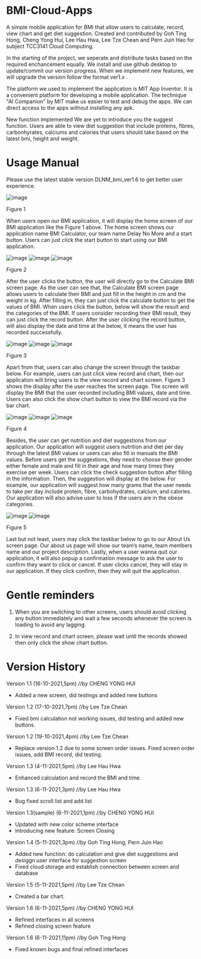 # BMI-Cloud-Apps
A simple mobile application for BMI that allow users to calculate, record, view chart and get diet suggestion. Created and contributed by Goh Ting Hong, Cheng Yong Hui, Lee Hau Hwa, Lee Tze Chean and Pern Juin Hao for subject TCC3141 Cloud Computing. 

In the starting of the project, we seperate and distribute tasks based on the required enchancement equally. We install and use github desktop to update/commit our version progress. When we implement new features, we will upgrade the version follow the format ver1.x .

The platform we used to implement the application is MIT App Inventor. It is a convenient platform for developing a mobile application. The technique "AI Companion" by MIT make us easier to test and debug the apps. We can direct access to the apps without installing any apk. 

New function implemented
We are yet to introduce you the suggest function. Users are able to view diet suggestion that include proteins, fibres, carbonhyrates, calciums and calories that users should take based on the latest bmi, height and weight.

# Usage Manual
Please use the latest stable version DLNM_bmi_ver1.6 to get better user experience.

![image](https://user-images.githubusercontent.com/92206581/140636742-54bacc8d-522a-412a-8cfd-1d04e57436a3.png)

Figure 1

When users open our BMI application, it will display the home screen of our BMI application like the Figure 1 above. The home screen shows our application name BMI Calculator, our team name Delay No More and a start button. Users can just click the start button to start using our BMI application.

![image](https://user-images.githubusercontent.com/92206581/140636750-9597b026-d027-4384-97e0-b42cc42bc6ec.png)
![image](https://user-images.githubusercontent.com/92206581/140636754-88a7f975-2651-4199-9bb9-5d0f850f600e.png)
![image](https://user-images.githubusercontent.com/92206581/140636758-e2322a49-8b90-411a-8826-ea55c2c529be.png)

Figure 2

After the user clicks the button, the user will directly go to the Calculate BMI screen page. As the user can see that, the Calculate BMI screen page allows users to calculate their BMI and just fill in the height in cm and the weight in kg. After filling in, they can just click the calculate button to get the values of BMI. When users click the button, below will show the result and the categories of the BMI. If users consider recording their BMI result, they can just click the record button. After the user clicking the record button, will also display the date and time at the below, it means the user has recorded successfully.

![image](https://user-images.githubusercontent.com/92206581/140636813-6e2e72c3-b693-4b23-beae-5d25f39c81c8.png)
![image](https://user-images.githubusercontent.com/92206581/140636816-c12d87ba-a1b5-41a2-bb90-3da4aacd9739.png)
![image](https://user-images.githubusercontent.com/92206581/140636821-df40e6f1-41da-4024-8356-6b675d39f46b.png)

Figure 3

Apart from that, users can also change the screen through the taskbar below. For example, users can just click view record and chart, then our application will bring users to the view record and chart screen. Figure 3 shows the display after the user reaches the screen page. The screen will display the BMI that the user recorded including BMI values, date and time. Users can also click the show chart button to view the BMI record via the bar chart.

![image](https://user-images.githubusercontent.com/92206581/140636832-13b6999d-76cf-444a-9213-ae8084204752.png)
![image](https://user-images.githubusercontent.com/92206581/140636834-d750c330-456b-4147-b903-8359f19b69b8.png)
![image](https://user-images.githubusercontent.com/92206581/140636836-80f21aed-d741-47f2-bb93-536649e5c2c0.png)

Figure 4

Besides, the user can get nutrition and diet suggestions from our application. Our application will suggest users nutrition and diet per day through the latest BMI values or users can also fill in manuals the BMI values. Before users get the suggestions, they need to choose their gender either female and male and fill in their age and how many times they exercise per week. Users can click the check suggestion button after filling in the information. Then, the suggestion will display at the below. For example, our application will suggest how many grams that the user needs to take per day include protein, fibre, carbohydrates, calcium, and calories. Our application will also advise user to loss if the users are in the obese categories.

![image](https://user-images.githubusercontent.com/92206581/140636846-29482300-d34b-4c42-a2c0-fa0cd6fcb467.png)
![image](https://user-images.githubusercontent.com/92206581/140636849-9725a956-846f-4623-ab5a-e1165dfaaa64.png)

Figure 5

Last but not least, users may click the taskbar below to go to our About Us screen page. Our about us page will show our team’s name, team members name and our project description. Lastly, when a user wanna quit our application, it will also popup a confirmation message to ask the user to confirm they want to click or cancel. If user clicks cancel, they will stay in our application. If they click confirm, then they will quit the application.


# Gentle reminders
1. When you are switching to other screens, users should avoid clicking any button immediately and wait a few seconds whenever the screen is loading to avoid any lagging.

2. In view record and chart screen, please wait until the records showed then only click the show chart button.

# Version History
Version 1.1 (16-10-2021,5pm)
//by CHENG YONG HUI 
- Added a new screen, did testings and added new buttons

Version 1.2 (17-10-2021,7pm)
//by Lee Tze Chean 
- Fixed bmi calculation not working issues, did testing and added new buttons.

Version 1.2 (19-10-2021,4pm)
//by Lee Tze Chean 
- Replace version 1.2 due to some screen order issues. Fixed screen order issues, add BMI record, did testing.

Version 1.3 (4-11-2021,5pm)
//by Lee Hau Hwa 
- Enhanced calculation and record the BMI and time.

Version 1.3 (6-11-2021,3pm)
//by Lee Hau Hwa 
- Bug fixed scroll list and add list

Version 1.3(sample) (6-11-2021,1pm)
//by CHENG YONG HUI 
- Updated with new color scheme interface
- Introducing new feature: Screen Closing
                    
Version 1.4 (5-11-2021,3pm)
//by Goh Ting Hong, Pern Juin Hao 
- Added new function: do calculation and give diet suggestions and desiggn user interface for suggestion screen
- Fixed cloud storage and establish connection between screen and database

Version 1.5 (5-11-2021,5pm)
//by Lee Tze Chean 
- Created a bar chart.

Version 1.6 (6-11-2021,5pm)
//by CHENG YONG HUI 
- Refined interfaces in all screens
- Refined closing screen feature

Version 1.6 (6-11-2021,11pm)
//by Goh Ting Hong 
- Fixed known bugs and final refined interfaces


